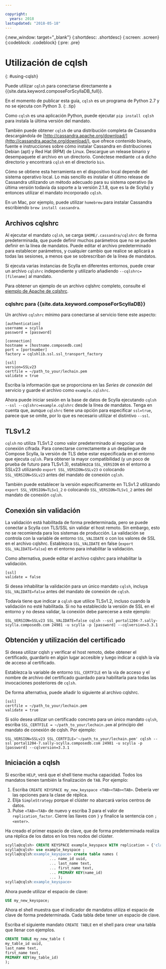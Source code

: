 ```yaml
---

copyright:
  years: 2018
lastupdated: "2018-05-18"
---
```


{:new_window: target="_blank"}
{:shortdesc: .shortdesc}
{:screen: .screen}
{:codeblock: .codeblock}
{:pre: .pre}

# Utilización de cqlsh
{: #using-cqlsh}

Puede utilizar `cqlsh` para conectarse directamente a {{site.data.keyword.composeForScyllaDB_full}}.

En el momento de publicar esta guía, `cqlsh` es un programa de Python 2.7 y no se ejecuta con Python 3.
{: .tip}

Como `cqlsh` es una aplicación Python, puede ejecutar `pip install cqlsh` para instala la última versión del mandato.

También puede obtener `cqlsh` de una distribución completa de Cassandra descargándola de [http://cassandra.apache.org/download/](http://cassandra.apache.org/download/), que ofrece contenido binario, fuente e instrucciones sobre cómo instalar Cassandra en distribuciones Debian (apt) y Red Hat (RPM) de Linux. Descargue un release binario y desempaquete el archivo en un directorio. Conéctese mediante `cd` a dicho directorio y encontrará `cqlsh` en el directorio `bin`.

Cómo se obtiene esta herramienta en el dispositivo local depende del sistema operativo local. Lo más sencillo es instalar el último release de Cassandra utilizando un método adecuado para su sistema operativo (la última versión todavía da soporte a la versión 2.1.8, que es la de Scylla) y entonces utilizar el mandato incorporado `cqlsh`. 

En un Mac, por ejemplo, puede utilizar `homebrew` para instalar Cassandra escribiendo `brew install cassandra`.

## Archivos cqlshrc

Al ejecutar el mandato `cqlsh`, se carga `$HOME/.cassandra/cqlshrc` de forma predeterminada, que puede definir muchos parámetros que no se pueden definir en la línea de mandatos. Puede editar el archivo predeterminado para establecer parámetros, y cualquier cambio que realice se aplicará a todas las sesiones, a menos que se sobrescriban de la línea de mandatos.

Si ejecuta varias instancias de Scylla en diferentes entornos, puede crear un archivo `cqlshrc` independiente y utilizarlo añadiendo `--cqlshrc=[filename]` al mandato.


Para obtener un ejemplo de un archivo cqlshrc completo, consulte el [ejemplo de Apache de cqlshrc](https://github.com/apache/cassandra/blob/trunk/conf/cqlshrc.sample). 

### cqlshrc para {{site.data.keyword.composeForScyllaDB}}

Un archivo `cqlshrc` mínimo para conectarse al servicio tiene este aspecto:

```
[authentication]
username = scylla
password = [password]

[connection]
hostname = [hostname.composedb.com]
port = [portnumber]
factory = cqlshlib.ssl.ssl_transport_factory

[ssl]
version=SSLv23
certfile = ~/path_to_your/lechain.pem
validate = true
```

Escriba la información que se proporciona en las _Series de conexión_ del servicio y guarde el archivo como `example.cqlshrc`.

Ahora puede iniciar sesión en la base de datos de Scylla ejecutando `cqlsh --ssl --cqlshrc=example.cqlshrc` desde la línea de mandatos. Tenga en cuenta que, aunque `cqlshrc` tiene una opción para especificar `ssl=true`, parece que se omite, por lo que es necesario utilizar el distintivo `--ssl`.

## TLSv1.2

`cqlsh` no utiliza TLSv1.2 como valor predeterminado al negociar una conexión cifrada. Para conectarse correctamente a un despliegue de Compose Scylla, la versión de TLS debe estar especificada en el entorno que ejecuta `cqlsh`. Para obtener la mayor compatibilidad (y un poco de prueba de futuro para TLSv1.3), establezca `SSL_VERSION` en el entorno a SSLv23 utilizando `export SSL_VERSION=SSLv23` o colocando `SSL_VERSION=SSLv23` antes del mandato de conexión `cqlsh`.

También puede establecer la versión específicamente en TLSv1.2 utilizando `export SSL_VERSION=TLSv1_2` o colocando `SSL_VERSION=TLSv1_2` antes del mandato de conexión `cqlsh`.

## Conexión sin validación

La validación está habilitada de forma predeterminada, pero se puede conectar a Scylla con TLS/SSL sin validar el host remoto. Sin embargo, esto no se recomienda para los sistemas de producción. La validación se controla con la variable de entorno `SSL_VALIDATE` o con los valores de SSL en el archivo cqlshrc. Establezca `SSL_VALIDATE` en false (`export SSL_VALIDATE=false`) en el entorno para inhabilitar la validación.

Como alternativa, puede editar el archivo cqlshrc para inhabilitar la validación.

```
[ssl]  
validate = false
```

Si desea inhabilitar la validación para un único mandato `cqlsh`, incluya `SSL_VALIDATE=false` antes del mandato de conexión de `cqlsh`. 

Todavía tiene que indicar a `cqlsh` que utilice TLSv1.2, incluso cuando la validación no esté habilitada. Si no ha establecido la versión de SSL en el entorno y no desea validar, la conexión debe parecerse a este ejemplo:

```
SSL_VERSION=SSLv23 SSL_VALIDATE=false cqlsh --ssl portal1204-7.sally-scylla.composedb.com 24981 -u scylla -p [password] --cqlversion=3.3.1
```

## Obtención y utilización del certificado

Si desea utilizar cqlsh y verificar el host remoto, debe obtener el certificado, guardarlo en algún lugar accesible y luego indicar a cqlsh la vía de acceso al certificado.

Establezca la variable de entorno `SSL_CERTFILE` en la vía de acceso y el nombre de archivo del certificado guardado para habilitarla para todas las invocaciones posteriores de `cqlsh`. 

De forma alternativa, puede añadir lo siguiente al archivo cqlshrc.

```
[ssl]
certfile = ~/path_to_your/lechain.pem
validate = true
```

Si sólo desea utilizar un certificado concreto para un único mandato `cqlsh`, escriba `SSL_CERTFILE = ~/path_to_your/lechain.pem` al principio del mandato de conexión de cqlsh. Por ejemplo:

```
SSL_VERSION=SSLv23 SSL_CERTFILE='~/path_to_your/lechain.pem' cqlsh --ssl portal1204-7.sally-scylla.composedb.com 24981 -u scylla -p [password] --cqlversion=3.3.1
```

## Iniciación a cqlsh

Si escribe `HELP`, verá que el shell tiene mucha capacidad. Todos los mandatos tienen también la finalización de `TAB`. Por ejemplo:

1. Escriba `CREATE KEYSPACE my_new_keyspace <TAB><TAB><TAB>`. Debería ver las opciones para la clase de réplica.
2. Elija `SimpleStrategy` porque el clúster no abarcará varios centros de datos.
3. Pulse `<TAB><TAB>` de nuevo y escriba 3 para el valor de `replication_factor`. Cierre las llaves con `}` y finalice la sentencia con `;<enter>`.

Ha creado el primer espacio de clave, que de forma predeterminada realiza una réplica de los datos en los tres nodos del clúster.

```sql
scylla@cqlsh> CREATE KEYSPACE example_keyspace WITH replication = {'class': 'SimpleStrategy', 'replication_factor': 3 };
scylla@cqlsh> use example_keyspace ;
scylla@cqlsh:example_keyspace> create table names (
                    ... name_id uuid,
                    ... last_name text,
                    ... first_name text,
                    ... PRIMARY KEY(name_id)
                    ... );
scylla@cqlsh:example_keyspace> 
```

Ahora puede utilizar el espacio de clave:

```sql 
USE my_new_keyspace;
```

Ahora el shell muestra que el indicador de mandatos utiliza el espacio de clave de forma predeterminada. Cada tabla debe tener un espacio de clave.

Escriba el siguiente mandato `CREATE TABLE` en el shell para crear una tabla que llenar con ejemplos.

```sql
CREATE TABLE my_new_table (
my_table_id uuid,
last_name text,
first_name text,
PRIMARY KEY(my_table_id)
);
```
